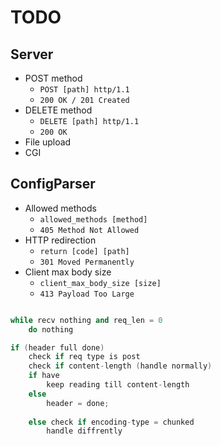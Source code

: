# TODO
## Server
- POST method
	- `POST [path] http/1.1`
	- `200 OK / 201 Created`
- DELETE method
	- `DELETE [path] http/1.1`
	- `200 OK`
- File upload
- CGI

## ConfigParser
- Allowed methods
	- `allowed_methods [method]`
	- `405 Method Not Allowed`
- HTTP redirection
	- `return [code] [path]`
	- `301 Moved Permanently`
- Client max body size
	- `client_max_body_size [size]`
	- `413 Payload Too Large`


```cpp

while recv nothing and req_len = 0
	do nothing

if (header full done)
	check if req type is post
	check if content-length (handle normally)
	if have
		keep reading till content-length
	else
		header = done;
	
	else check if encoding-type = chunked
		handle diffrently

```
